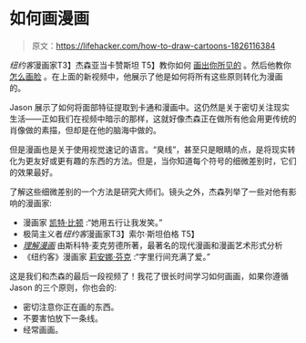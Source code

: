 # 如何画漫画

> 原文：<https://lifehacker.com/how-to-draw-cartoons-1826116384>

*纽约客*漫画家T3】杰森亚当卡赞斯坦 T5】教你如何 [画出你所见的](https://lifehacker.com/how-to-draw-like-a-new-yorker-cartoonist-1826078109#_ga=2.140020083.1143974146.1526303794-1297080755.1497980211) 。然后他教你 [怎么画脸](https://lifehacker.com/how-to-draw-faces-1826104011) 。在上面的新视频中，他展示了他是如何将所有这些原则转化为漫画的。

Jason 展示了如何将面部特征提取到卡通和漫画中。这仍然是关于密切关注现实生活——正如我们在视频中暗示的那样，这就好像杰森正在做所有他会用更传统的肖像做的素描，但却是在他的脑海中做的。

但是漫画也是关于使用视觉速记的语言。“臭线”，甚至只是眼睛的点，是将现实转化为更友好或更有趣的东西的方法。但是，当你知道每个符号的细微差别时，它们的效果最好。

了解这些细微差别的一个方法是研究大师们。镜头之外，杰森列举了一些对他有影响的漫画家:

*   漫画家 [凯特·比顿](http://www.harkavagrant.com/index.php) :“她用五行让我发笑。”
*   极简主义者*纽约客*漫画家T3】索尔·斯坦伯格 T5】
*   [*理解漫画*](https://www.amazon.com/Understanding-Comics-Invisible-Scott-McCloud/dp/006097625X/?asc_campaign=InlineText&asc_refurl=https://lifehacker.com/how-to-draw-cartoons-1826116384&asc_source=&tag=kinjalifehackerlink-20) 由斯科特·麦克劳德所著，最著名的现代漫画和漫画艺术形式分析
*   《纽约客》漫画家 [莉安娜·芬克](https://www.instagram.com/lianafinck/) :“字里行间充满了爱。”

这是我们和杰森的最后一段视频了！我花了很长时间学习如何画画，如果你遵循 Jason 的三个原则，你也会的:

*   密切注意你正在画的东西。
*   不要害怕放下一条线。
*   经常画画。